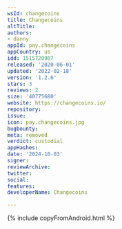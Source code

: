 ```yaml
---
wsId: changecoins
title: Changecoins
altTitle: 
authors:
- danny
appId: pay.changecoins
appCountry: us
idd: 1515720987
released: '2020-06-01'
updated: '2022-02-18'
version: '1.2.6'
stars: 3
reviews: 2
size: '40775680'
website: https://changecoins.io/
repository: 
issue: 
icon: pay.changecoins.jpg
bugbounty: 
meta: removed
verdict: custodial
appHashes: 
date: '2024-10-03'
signer: 
reviewArchive: 
twitter: 
social: 
features: 
developerName: Changecoins

---
```


{% include copyFromAndroid.html %}
